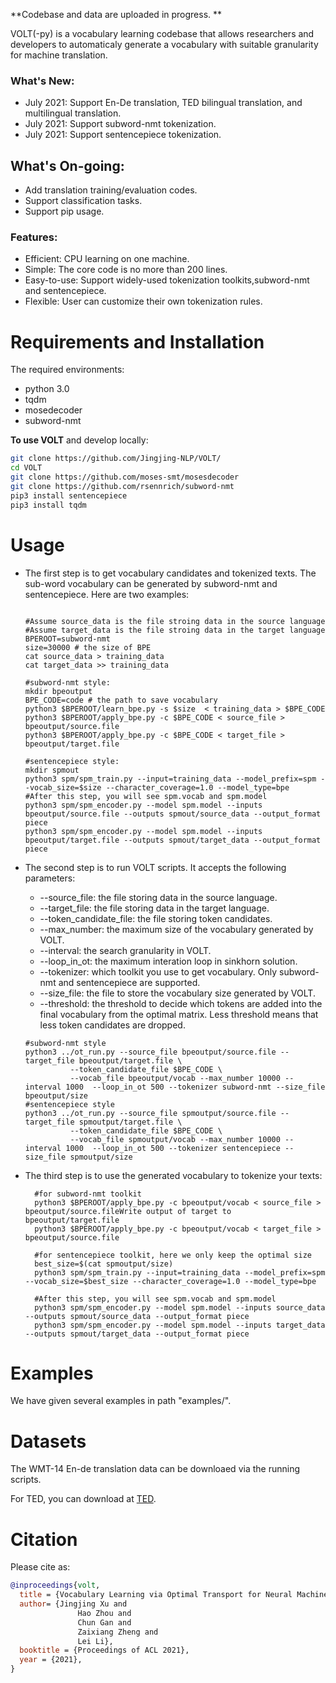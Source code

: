 **Codebase and data are uploaded in progress. **


VOLT(-py) is a vocabulary learning codebase that allows researchers and developers to automaticaly generate a vocabulary with suitable granularity for machine translation.  



### What's New:

* July 2021:  Support En-De translation, TED bilingual translation, and multilingual translation.  
* July 2021: Support subword-nmt tokenization. 
* July 2021: Support sentencepiece tokenization.

## What's On-going:
* Add translation training/evaluation codes. 
* Support classification tasks. 
* Support pip usage.


### Features:

* Efficient: CPU learning on one machine.
* Simple: The core code is no more than 200 lines. 
* Easy-to-use: Support widely-used tokenization toolkits,subword-nmt and sentencepiece.  
* Flexible: User can customize their own tokenization rules.  
  
# Requirements and Installation

The required environments:
* python 3.0
* tqdm
* mosedecoder
* subword-nmt


**To use VOLT** and develop locally:

``` bash
git clone https://github.com/Jingjing-NLP/VOLT/
cd VOLT
git clone https://github.com/moses-smt/mosesdecoder
git clone https://github.com/rsennrich/subword-nmt
pip3 install sentencepiece
pip3 install tqdm 
```

# Usage

* The first step is to get vocabulary candidates and tokenized texts. The sub-word vocabulary can be generated by subword-nmt and sentencepiece. Here are two examples:
  ```
  
  #Assume source_data is the file stroing data in the source language
  #Assume target_data is the file stroing data in the target language
  BPEROOT=subword-nmt
  size=30000 # the size of BPE
  cat source_data > training_data
  cat target_data >> training_data
 
  #subword-nmt style:
  mkdir bpeoutput
  BPE_CODE=code # the path to save vocabulary
  python3 $BPEROOT/learn_bpe.py -s $size  < training_data > $BPE_CODE
  python3 $BPEROOT/apply_bpe.py -c $BPE_CODE < source_file > bpeoutput/source.file
  python3 $BPEROOT/apply_bpe.py -c $BPE_CODE < target_file > bpeoutput/target.file

  #sentencepiece style:
  mkdir spmout
  python3 spm/spm_train.py --input=training_data --model_prefix=spm --vocab_size=$size --character_coverage=1.0 --model_type=bpe
  #After this step, you will see spm.vocab and spm.model
  python3 spm/spm_encoder.py --model spm.model --inputs bpeoutput/source.file --outputs spmout/source_data --output_format piece
  python3 spm/spm_encoder.py --model spm.model --inputs bpeoutput/target.file --outputs spmout/target_data --output_format piece
  ```

* The second step is to run VOLT scripts. It accepts the following parameters:
  * --source_file: the file storing data in the source language.
  * --target_file: the file storing data in the target language.
  * --token_candidate_file: the file storing token candidates.
  * --max_number: the maximum size of the vocabulary generated by VOLT.
  * --interval: the search granularity in VOLT.
  * --loop_in_ot: the maximum interation loop in sinkhorn solution.
  * --tokenizer: which toolkit you use to get vocabulary. Only subword-nmt and sentencepiece are supported.
  * --size_file: the file to store the vocabulary size generated by VOLT.
  * --threshold: the threshold to decide which tokens are added into the final vocabulary from the optimal matrix. Less threshold means that less token candidates are dropped. 
  ```
  #subword-nmt style
  python3 ../ot_run.py --source_file bpeoutput/source.file --target_file bpeoutput/target.file \
            --token_candidate_file $BPE_CODE \
            --vocab_file bpeoutput/vocab --max_number 10000 --interval 1000  --loop_in_ot 500 --tokenizer subword-nmt --size_file bpeoutput/size 
  #sentencepiece style
  python3 ../ot_run.py --source_file spmoutput/source.file --target_file spmoutput/target.file \
            --token_candidate_file $BPE_CODE \
            --vocab_file spmoutput/vocab --max_number 10000 --interval 1000  --loop_in_ot 500 --tokenizer sentencepiece --size_file spmoutput/size 
  ```
* The third step is to use the generated vocabulary to tokenize your texts:
  
  ```
    #for subword-nmt toolkit
    python3 $BPEROOT/apply_bpe.py -c bpeoutput/vocab < source_file > bpeoutput/source.fileWrite output of target to bpeoutput/target.file
    python3 $BPEROOT/apply_bpe.py -c bpeoutput/vocab < target_file > bpeoutput/source.file

    #for sentencepiece toolkit, here we only keep the optimal size
    best_size=$(cat spmoutput/size)
    python3 spm/spm_train.py --input=training_data --model_prefix=spm --vocab_size=$best_size --character_coverage=1.0 --model_type=bpe

    #After this step, you will see spm.vocab and spm.model
    python3 spm/spm_encoder.py --model spm.model --inputs source_data --outputs spmout/source_data --output_format piece
    python3 spm/spm_encoder.py --model spm.model --inputs target_data --outputs spmout/target_data --output_format piece
  ```
# Examples

We have given several examples in path "examples/". 

# Datasets

The WMT-14 En-de translation data can be downloaed via the running scripts.

For TED, you can download at [TED](https://drive.google.com/drive/folders/1FNH7cXFYWWnUdH2LyUFFRYmaWYJJveKy?usp=sharing).


# Citation

Please cite as:

``` bibtex
@inproceedings{volt,
  title = {Vocabulary Learning via Optimal Transport for Neural Machine Translation},
  author= {Jingjing Xu and
               Hao Zhou and
               Chun Gan and
               Zaixiang Zheng and
               Lei Li},
  booktitle = {Proceedings of ACL 2021},
  year = {2021},
}
```

